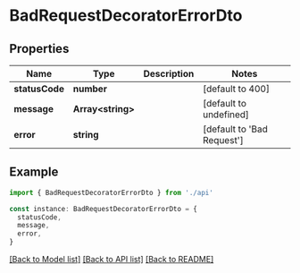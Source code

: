 # BadRequestDecoratorErrorDto

## Properties

| Name           | Type                    | Description | Notes                      |
| -------------- | ----------------------- | ----------- | -------------------------- |
| **statusCode** | **number**              |             | [default to 400]           |
| **message**    | **Array&lt;string&gt;** |             | [default to undefined]     |
| **error**      | **string**              |             | [default to 'Bad Request'] |

## Example

```typescript
import { BadRequestDecoratorErrorDto } from './api'

const instance: BadRequestDecoratorErrorDto = {
  statusCode,
  message,
  error,
}
```

[[Back to Model list]](../README.md#documentation-for-models) [[Back to API list]](../README.md#documentation-for-api-endpoints) [[Back to README]](../README.md)
